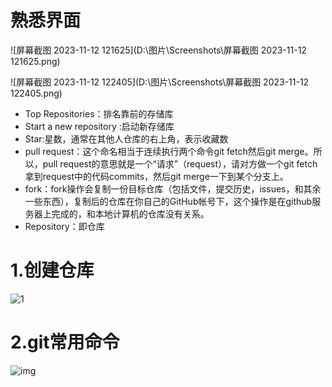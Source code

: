 # 熟悉界面

![屏幕截图 2023-11-12 121625](D:\图片\Screenshots\屏幕截图 2023-11-12 121625.png)

![屏幕截图 2023-11-12 122405](D:\图片\Screenshots\屏幕截图 2023-11-12 122405.png)

+ Top Repositories：排名靠前的存储库
+ Start a new repository :启动新存储库
+ Star:星数，通常在其他人仓库的右上角，表示收藏数
+ pull request：这个命名相当于连续执行两个命令git fetch然后git merge。所以，pull request的意思就是一个“请求”（request），请对方做一个git fetch拿到request中的代码commits，然后git merge一下到某个分支上。
+ fork：fork操作会复制一份目标仓库（包括文件，提交历史，issues，和其余一些东西），复制后的仓库在你自己的GitHub帐号下，这个操作是在github服务器上完成的，和本地计算机的仓库没有关系。
+ Repository：即仓库



# 1.创建仓库

![1](D:\桌面\学习记录\1.png)

#  **2.git常用命令**

![img](https://img-blog.csdnimg.cn/444fe6e0852542838938111d77b285e3.png)

